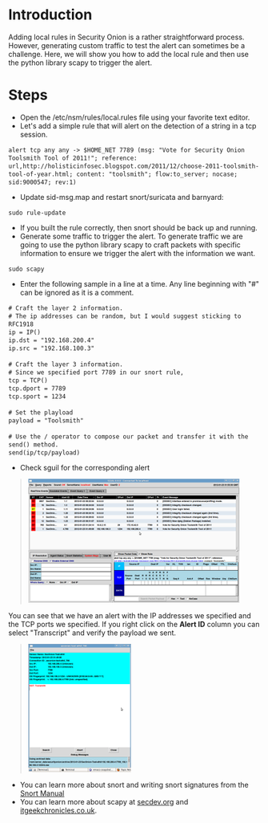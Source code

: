 # Introduction #

Adding local rules in Security Onion is a rather straightforward process.  However, generating custom traffic to test the alert can sometimes be a challenge.  Here, we will show you how to add the local rule and then use the python library scapy to trigger the alert.

# Steps #

* Open the /etc/nsm/rules/local.rules file using your favorite text editor.
* Let's add a simple rule that will alert on the detection of a string in a tcp session.
```
alert tcp any any -> $HOME_NET 7789 (msg: "Vote for Security Onion Toolsmith Tool of 2011!"; reference: url,http://holisticinfosec.blogspot.com/2011/12/choose-2011-toolsmith-tool-of-year.html; content: "toolsmith"; flow:to_server; nocase; sid:9000547; rev:1)     
```
* Update sid-msg.map and restart snort/suricata and barnyard:
```
sudo rule-update
```
* If you built the rule correctly, then snort should be back up and running.
* Generate some traffic to trigger the alert.  To generate traffic we are going to use the python library scapy to craft packets with specific information to ensure we trigger the alert with the information we want.
```
sudo scapy
```
* Enter the following sample in a line at a time.  Any line beginning with "#" can be ignored as it is a comment.
```
# Craft the layer 2 information.
# The ip addresses can be random, but I would suggest sticking to RFC1918
ip = IP()
ip.dst = "192.168.200.4"
ip.src = "192.168.100.3"

# Craft the layer 3 information.
# Since we specified port 7789 in our snort rule, 
tcp = TCP()
tcp.dport = 7789
tcp.sport = 1234

# Set the playload
payload = "Toolsmith"

# Use the / operator to compose our packet and transfer it with the send() method.
send(ip/tcp/payload)
```
* Check sguil for the corresponding alert
<a href='images/local-rules/sguil-window_verify-alert.png'>
<blockquote><img src='images/local-rules/thumbs/thumb_sguil-window_verify-alert.png'></img>
</blockquote><blockquote></a></blockquote>


You can see that we have an alert with the IP addresses we specified and the TCP ports we specified.
If you right click on the **Alert ID** column you can select "Transcript" and verify the payload we sent.
<a href='images/local-rules/sguil-transcript_check-payload.png'>
<blockquote><img src='images/local-rules/thumbs/thumb_sguil-transcript_check-payload.png'></img>
</blockquote><blockquote></a></blockquote>

* You can learn more about snort and writing snort signatures from the [Snort Manual](http://manual.snort.org/node26.html)
* You can learn more about scapy at [secdev.org](http://www.secdev.org/projects/scapy/) and [itgeekchronicles.co.uk](http://itgeekchronicles.co.uk/2012/05/31/scapy-guide-the-release/).

